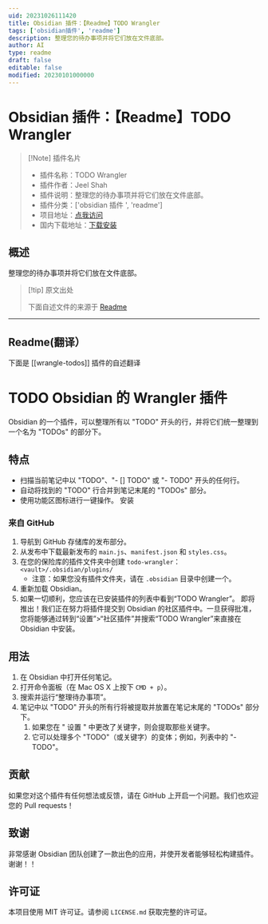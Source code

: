 ```yaml
---
uid: 20231026111420
title: Obsidian 插件：【Readme】TODO Wrangler
tags: ['obsidian插件', 'readme']
description: 整理您的待办事项并将它们放在文件底部。
author: AI
type: readme
draft: false
editable: false
modified: 20230101000000
---
```


# Obsidian 插件：【Readme】TODO Wrangler

> [!Note] 插件名片
> - 插件名称：TODO Wrangler
> - 插件作者：Jeel Shah
> - 插件说明：整理您的待办事项并将它们放在文件底部。
> - 插件分类：['obsidian 插件 ', 'readme']
> - 项目地址：[点我访问](https://github.com/jeel-shah/todo-wrangler)
> - 国内下载地址：[下载安装](https://pkmer.cn/products/plugin/pluginMarket/?wrangle-todos)

## 概述

整理您的待办事项并将它们放在文件底部。

> [!tip] 原文出处
>
>下面自述文件的来源于 [Readme](https://ghproxy.net/https://raw.githubusercontent.com/Jeel-Shah/todo-wrangler/main/README.md)

---

## Readme(翻译）

下面是 [[wrangle-todos]] 插件的自述翻译

# TODO Obsidian 的 Wrangler 插件

Obsidian 的一个插件，可以整理所有以 "TODO" 开头的行，并将它们统一整理到一个名为 "TODOs" 的部分下。

## 特点

- 扫描当前笔记中以 "TODO"、"- [] TODO" 或 "- TODO" 开头的任何行。
- 自动将找到的 "TODO" 行合并到笔记末尾的 "TODOs" 部分。
- 使用功能区图标进行一键操作。
安装

### 来自 GitHub

1. 导航到 GitHub 存储库的发布部分。
2. 从发布中下载最新发布的 `main.js`、`manifest.json` 和 `styles.css`。
3. 在您的保险库的插件文件夹中创建 `todo-wrangler`：`<vault>/.obsidian/plugins/`
   - 注意：如果您没有插件文件夹，请在 `.obsidian` 目录中创建一个。
4. 重新加载 Obsidian。
5. 如果一切顺利，您应该在已安装插件的列表中看到“TODO Wrangler”。
即将推出！我们正在努力将插件提交到 Obsidian 的社区插件中。一旦获得批准，您将能够通过转到“设置”>“社区插件”并搜索“TODO Wrangler”来直接在 Obsidian 中安装。

## 用法

1. 在 Obsidian 中打开任何笔记。
2. 打开命令面板（在 Mac OS X 上按下 `CMD + p`）。
3. 搜索并运行“整理待办事项”。
4. 笔记中以 "TODO" 开头的所有行将被提取并放置在笔记末尾的 "TODOs" 部分下。
   1. 如果您在 " 设置 " 中更改了关键字，则会提取那些关键字。
   2. 它可以处理多个 "TODO"（或关键字）的变体；例如，列表中的 "- TODO"。

## 贡献

如果您对这个插件有任何想法或反馈，请在 GitHub 上开启一个问题。我们也欢迎您的 Pull requests！

## 致谢

非常感谢 Obsidian 团队创建了一款出色的应用，并使开发者能够轻松构建插件。谢谢！！

## 许可证

本项目使用 MIT 许可证。请参阅 `LICENSE.md` 获取完整的许可证。

